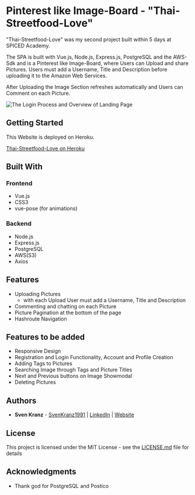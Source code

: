 # Pinterest like Image-Board - "Thai-Streetfood-Love"

"Thai-Streetfood-Love" was my second project built within 5 days at SPICED Academy.

The SPA is built with Vue.js, Node.js, Express.js, PostgreSQL and the AWS-Sdk and is
a Pinterest like Image-Board, where Users can Upload and share Pictures.
Users must add a Username, Title and Description before uploading it to the Amazon Web Services.

After Uploading the Image Section refreshes automatically and Users can Comment on each Picture.

![The Login Process and Overview of Landing Page](gifreadme/ThaiStreetfoodLove-640.gif)

## Getting Started

This Website is deployed on Heroku.

[Thai-Streetfood-Love on Heroku](https://thai-streetfood-love.herokuapp.com/)

## Built With

### Frontend

-   Vue.js
-   CSS3
-   vue-pose (for animations)

### Backend

-   Node.js
-   Express.js
-   PostgreSQL
-   AWS(S3)
-   Axios

## Features

-   Uploading Pictures
    -   with each Upload User must add a Username, Title and Description
-   Commenting and chatting on each Picture
-   Picture Pagination at the bottom of the page
-   Hashroute Navigation

## Features to be added

-   Responsive Design
-   Registration and Login Functionality, Account and Profile Creation
-   Adding Tags to Pictures
-   Searching Image through Tags and Picture Titles
-   Next and Previous buttons on Image Showmodal
-   Deleting Pictures

## Authors

-   **Sven Kranz** - [SvenKranz1991](https://github.com/SvenKranz1991) | [LinkedIn](https://www.linkedin.com/in/sven-kranz-a2389318b/) | [Website](www.google.com)

## License

This project is licensed under the MIT License - see the [LICENSE.md](LICENSE.md) file for details

## Acknowledgments

-   Thank god for PostgreSQL and Postico

